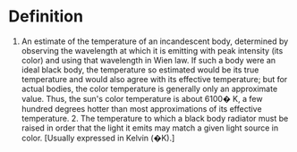 # Definition

1.  An estimate of the temperature of an incandescent body, determined
    by observing the wavelength at which it is emitting with peak
    intensity (its color) and using that wavelength in Wien law. If such
    a body were an ideal black body, the temperature so estimated would
    be its true temperature and would also agree with its effective
    temperature; but for actual bodies, the color temperature is
    generally only an approximate value. Thus, the sun's color
    temperature is about 6100� K, a few hundred degrees hotter than most
    approximations of its effective temperature. 2. The temperature to
    which a black body radiator must be raised in order that the light
    it emits may match a given light source in color. \[Usually
    expressed in Kelvin (�K).\]
